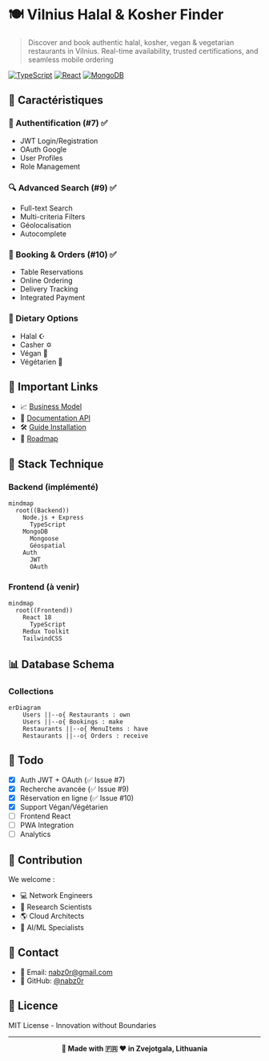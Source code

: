 # 🍽️ Vilnius Halal & Kosher Finder

> Discover and book authentic halal, kosher, vegan & vegetarian restaurants in Vilnius. Real-time availability, trusted certifications, and seamless mobile ordering

[![TypeScript](https://img.shields.io/badge/TypeScript-007ACC?style=for-the-badge&logo=typescript&logoColor=white)](#)
[![React](https://img.shields.io/badge/React-20232A?style=for-the-badge&logo=react&logoColor=61DAFB)](#)
[![MongoDB](https://img.shields.io/badge/MongoDB-4EA94B?style=for-the-badge&logo=mongodb&logoColor=white)](#)

## 🌟 Caractéristiques

### 🔐 Authentification (#7) ✅
- JWT Login/Registration
- OAuth Google
- User Profiles
- Role Management

### 🔍 Advanced Search (#9) ✅
- Full-text Search
- Multi-criteria Filters
- Géolocalisation
- Autocomplete

### 📱 Booking & Orders (#10) ✅
- Table Reservations
- Online Ordering
- Delivery Tracking
- Integrated Payment

### 🥗 Dietary Options
- Halal ☪️
- Casher ✡️
- Végan 🌱
- Végétarien 🥬

## 📙 Important Links
- 📈 [Business Model](docs/BUSINESS_MODEL.md)
- 📝 [Documentation API](docs/API.md)
- 🛠️ [Guide Installation](docs/INSTALL.md)
- 📗 [Roadmap](ROADMAP.md)

## 🔧 Stack Technique

### Backend (implémenté)
```mermaid
mindmap
  root((Backend))
    Node.js + Express
      TypeScript
    MongoDB
      Mongoose
      Géospatial
    Auth
      JWT
      OAuth
```

### Frontend (à venir)
```mermaid
mindmap
  root((Frontend))
    React 18
      TypeScript
    Redux Toolkit
    TailwindCSS
```

## 📊 Database Schema

### Collections
```mermaid
erDiagram
    Users ||--o{ Restaurants : own
    Users ||--o{ Bookings : make
    Restaurants ||--o{ MenuItems : have
    Restaurants ||--o{ Orders : receive
```

## 📝 Todo
- [x] Auth JWT + OAuth (✅ Issue #7)
- [x] Recherche avancée (✅ Issue #9)
- [x] Réservation en ligne (✅ Issue #10)
- [x] Support Végan/Végétarien
- [ ] Frontend React
- [ ] PWA Integration
- [ ] Analytics

## 🤝 Contribution

We welcome :
- 💻 Network Engineers
- 👀 Research Scientists  
- 🌎 Cloud Architects
- 🤖 AI/ML Specialists

## 📱 Contact

- 📧 Email: nabz0r@gmail.com
- 🐙 GitHub: [@nabz0r](https://github.com/nabz0r)

## 📄 Licence

MIT License - Innovation without Boundaries

---

<div align="center">

**🚀 Made with 🇫🇷 ❤️ in Zvejotgala, Lithuania**

</div>
